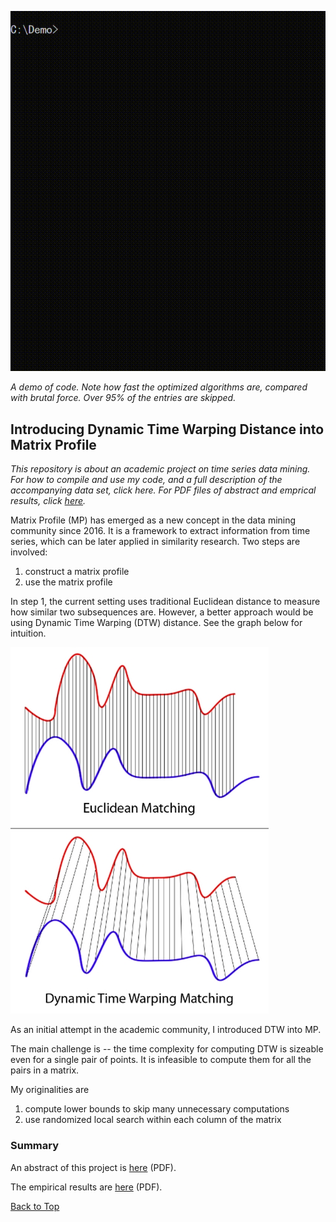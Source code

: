 ![demo](image/demo.gif)

*A demo of code. Note how fast the optimized algorithms are, compared with brutal force. Over 95% of the entries are skipped.*

## Introducing Dynamic Time Warping Distance into Matrix Profile

*This repository is about an academic project on time series data mining. For how to compile and use my code, and a full description of the accompanying data set, click here. For PDF files of abstract and emprical results, click [here](#user-content-summary).*

Matrix Profile (MP) has emerged as a new concept in the data mining community since 2016. It is a framework to extract information from time series, which can be later applied in similarity research. Two steps are involved:

1. construct a matrix profile
2. use the matrix profile

In step 1, the current setting uses traditional Euclidean distance to measure how similar two subsequences are. However, a better approach would be using Dynamic Time Warping (DTW) distance. See the graph below for intuition.

![dtw](image/dtw.png)

As an initial attempt in the academic community, I introduced DTW into MP.

The main challenge is -- the time complexity for computing DTW is sizeable even for a single pair of points. It is infeasible to compute them for all the pairs in a matrix.

My originalities are

1. compute lower bounds to skip many unnecessary computations
2. use randomized local search within each column of the matrix

### Summary

An abstract of this project is [here](summary/abstract.pdf) (PDF).

The empirical results are [here](summary/results.pdf) (PDF).

[Back to Top](#user-content-introducing-dynamic-time-warping-distance-into-matrix-profile)
